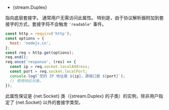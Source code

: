 <!-- YAML
added: v0.3.0
-->

* {stream.Duplex}

指向底层套接字。 
通常用户无需访问此属性。 
特别是，由于协议解析器附加到套接字的方式，套接字将不会触发 `'readable'` 事件。


```js
const http = require('http');
const options = {
  host: 'nodejs.cn',
};
const req = http.get(options);
req.end();
req.once('response', (res) => {
  const ip = req.socket.localAddress;
  const port = req.socket.localPort;
  console.log(`您的 IP 地址是 ${ip}，源端口是 ${port}`);
  // 使用响应对象。
});
```

此属性保证是 {net.Socket} 类（{stream.Duplex} 的子类）的实例，除非用户指定了 {net.Socket} 以外的套接字类型。

